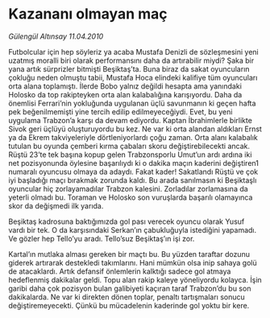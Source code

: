 # Kazananı olmayan maç

*Gülengül Altınsay 11.04.2010*

<div class="yazi"><p>Futbolcular için hep söyleriz ya acaba Mustafa Denizli de sözleşmesini yeni uzatmış moralli biri olarak performansını daha da artırabilir miydi? Şaka bir yana artık sürprizler bitmişti Beşiktaş’ta. Buna biraz da sakat oyuncuların çokluğu neden olmuştu tabii, Mustafa Hoca elindeki kalifiye tüm oyuncuları orta alana toplamıştı. İlerde Bobo yalnız değildi hesapta ama yanındaki Holosko da top rakipteyken orta alan kalabalığına karışıyordu. Daha da önemlisi Ferrari’nin yokluğunda uygulanan üçlü savunmanın ki geçen hafta pek beğenilmemişti yine tercih edilip edilmeyeceğiydi. Evet, bu yeni uygulama Trabzon’a karşı da devam ediyordu. Kaptan İbrahimlerle birlikte Sivok geri üçlüyü oluşturuyordu bu kez. Ne var ki orta alandan aldıkları Ernst ya da Ekrem takviyeleriyle dörtleniyorlardı çoğu zaman. Orta alanı kalabalık tutulan bu oyunda çemberi kırma çabaları skoru değiştirebilecekti ancak. Rüştü 23’te tek başına kopup gelen Trabzonsporlu Umut’un ardı ardına iki net pozisyonunda öylesine başarılıydı ki o dakika maçın kaderini değiştiren1 numaralı oyuncusu olmaya da adaydı. Fakat kader! Sakatlandı Rüştü ve çok iyi başladığı maçı bırakmak zorunda kaldı. Bu arada sanılmasın ki Beşiktaşlı oyuncular hiç zorlayamadılar Trabzon kalesini. Zorladılar zorlamasına da yeterli olmadı bu. Toraman ve Holosko son vuruşlarda başarılı olamayınca skor da değişmedi ilk yarıda.</p>
<p>Beşiktaş kadrosuna baktığımızda gol pası verecek oyuncu olarak Yusuf vardı bir tek. O da karşısındaki Serkan’ın çabukluğuyla istediğini yapamadı. Ve gözler hep Tello’yu aradı. Tello’suz Beşiktaş’ın işi zor.</p>
<p>Kartal’ın mutlaka alması gereken bir maçtı bu. Bu yüzden taraftar dozunu giderek artırarak destekledi takımlarını. Hani mümkün olsa inip sahaya golü de atacaklardı. Artık defansif önlemlerin kalktığı sadece gol atmaya hedeflenmiş dakikalar geldi. Topu alan rakip kaleye yöneliyordu kolayca. İşin garibi daha çok pozisyon bulan galibiyeti kaçıran taraf Trabzon’du bu son dakikalarda. Ne var ki direkten dönen toplar, penaltı tartışmaları sonucu değiştiremeyecekti. Çünkü bu mücadelenin kaderinde gol yoktu bir kere.</p></div>
